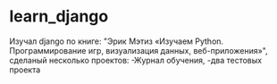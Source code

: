 # learn_django
Изучал django по книге: "Эрик Мэтиз «Изучаем Python. Программирование игр, визуализация данных, веб-приложения»", сделаный несколько проектов: -Журнал обучения, -два тестовых проекта
